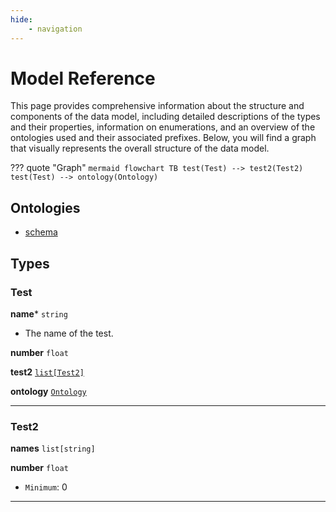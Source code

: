 ```yaml
---
hide:
    - navigation
---
```


# Model Reference

This page provides comprehensive information about the structure and components of the data model, including detailed descriptions of the types and their properties, information on enumerations, and an overview of the ontologies used and their associated prefixes. Below, you will find a graph that visually represents the overall structure of the data model.

??? quote "Graph"
    ``` mermaid
    flowchart TB
        test(Test) --> test2(Test2)
        test(Test) --> ontology(Ontology)
    ```


## Ontologies
- [schema](http://schema.org/)


## Types


### Test


__name__* `string`

- The name of the test.

__number__ `float`


__test2__ [`list[Test2]`](#test2)


__ontology__ [`Ontology`](#ontology)


------

### Test2


__names__ `list[string]`


__number__ `float`

- `Minimum`: 0

------